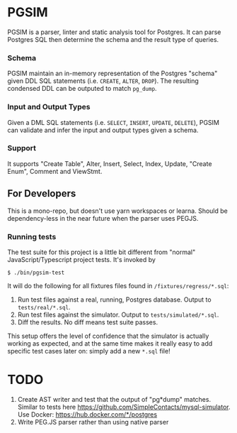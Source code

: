# PGSIM

PGSIM is a parser, linter and static analysis tool for Postgres. It can parse Postgres SQL then determine the schema and the result type of queries.

### Schema

PGSIM maintain an in-memory representation of the Postgres "schema" given DDL SQL statements (i.e. `CREATE`, `ALTER`, `DROP`). The resulting condensed DDL can be outputed to match `pg_dump`.

### Input and Output Types

Given a DML SQL statements (i.e. `SELECT`, `INSERT`, `UPDATE`, `DELETE`), PGSIM can validate and infer the input and output types given a schema.

### Support

It supports "Create Table", Alter, Insert, Select, Index, Update, "Create Enum", Comment and ViewStmt.

## For Developers

This is a mono-repo, but doesn't use yarn workspaces or learna. Should be dependency-less in the near future when the parser uses PEGJS.

### Running tests

The test suite for this project is a little bit different from "normal"
JavaScript/Typescript project tests. It's invoked by

    $ ./bin/pgsim-test

It will do the following for all fixtures files found in `/fixtures/regress/*.sql`:

1. Run test files against a real, running, Postgres database. Output to
   `tests/real/*.sql`.
1. Run test files against the simulator. Output to `tests/simulated/*.sql`.
1. Diff the results. No diff means test suite passes.

This setup offers the level of confidence that the simulator is actually
working as expected, and at the same time makes it really easy to add specific
test cases later on: simply add a new `*.sql` file!

# TODO

1. Create AST writer and test that the output of "pg*dump" matches. Similar to tests here https://github.com/SimpleContacts/mysql-simulator. Use Docker: https://hub.docker.com/*/postgres
2. Write PEG.JS parser rather than using native parser

